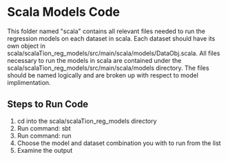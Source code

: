 # Scala Models Code

This folder named "scala" contains all relevant files needed to run the regression models on each dataset in scala. Each dataset should have its own object in scala/scalaTion_reg_models/src/main/scala/models/DataObj.scala. All files necessary to run the models in scala are contained under the scala/scalaTion_reg_models/src/main/scala/models directory. The files should be named logically and are broken up with respect to model implimentation. 

## Steps to Run Code

1. cd into the scala/scalaTion_reg_models directory
1. Run command: sbt
1. Run command: run
1. Choose the model and dataset combination you with to run from the list
1. Examine the output



